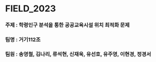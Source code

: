 # FIELD_2023
### 주제 : 학령인구 분석을 통한 공공교육시설 위치 최적화 문제

### 팀명 : 거기112조

### 팀원 : 송영철, 김나리, 류석현, 신재욱, 유선호, 유주영, 이현경, 정경서
